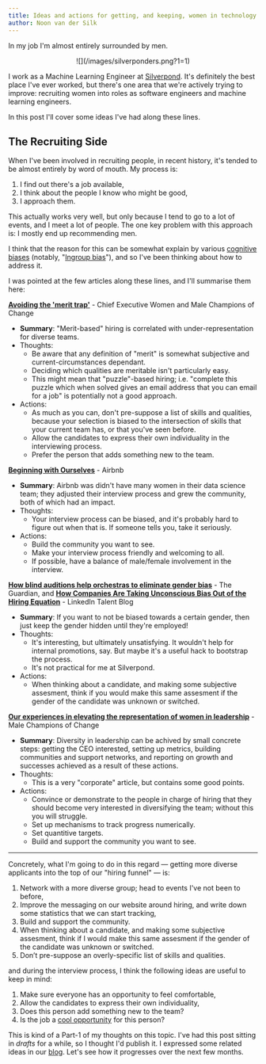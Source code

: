 ```yaml
---
title: Ideas and actions for getting, and keeping, women in technology
author: Noon van der Silk
---
```


In my job I'm almost entirely surrounded by men. 

<center>
![](/images/silverponders.png?1=1)
</center>

I work as a Machine Learning Engineer at
[Silverpond](http://silverpond.com.au). It's definitely the best place I've
ever worked, but there's one area that we're actively trying to improve:
recruiting women into roles as software engineers and machine learning
engineers.

In this post I'll cover some ideas I've had along these lines.


## The Recruiting Side

When I've been involved in recruiting people, in recent history, it's tended
to be almost entirely by word of mouth. My process is:

1. I find out there's a job available,
2. I think about the people I know who might be good,
3. I approach them.

This actually works very well, but only because I tend to go to a lot of
events, and I meet a lot of people. The one key problem with this approach is:
I mostly end up recommending men.

I think that the reason for this can be somewhat explain by various [cognitive
biases](https://en.wikipedia.org/wiki/List_of_cognitive_biases) (notably,
"[Ingroup bias](https://en.wikipedia.org/wiki/In-group_favoritism)"), and so
I've been thinking about how to address it.

I was pointed at the few articles along these lines, and I'll summarise them
here:

**[Avoiding the 'merit trap'](http://malechampionsofchange.com/take-practical-action/avoiding-the-merit-trap/)** - Chief Executive Women and Male Champions of Change

- **Summary**: "Merit-based" hiring is correlated with under-representation for
    diverse teams.
- Thoughts:
    - Be aware that any definition of "merit" is somewhat subjective and
        current-circumstances dependant.
    - Deciding which qualities are meritable isn't particularly easy.
    - This might mean that "puzzle"-based hiring; i.e. "complete this puzzle
      which when solved gives an email address that you can email for a job"
      is potentially not a good approach.
- Actions:
    - As much as you can, don't pre-suppose a list of skills and
        qualities, because your selection is biased to the intersection of
        skills that your current team has, or that you've seen before.
    - Allow the candidates to express their own individuality in the
        interviewing process.
    - Prefer the person that adds something new to the team.


**[Beginning with
Ourselves](http://nerds.airbnb.com/beginning-with-ourselves/)** - Airbnb

- **Summary**: Airbnb was didn't have many women in their data science team;
  they adjusted their interview process and grew the community, both of which
  had an impact.
- Thoughts:
    - Your interview process can be biased, and it's probably hard to figure
      out when that is. If someone tells you, take it seriously.
- Actions:
    - Build the community you want to see.
    - Make your interview process friendly and welcoming to all.
    - If possible, have a balance of male/female involvement in the interview.


**[How blind auditions help orchestras to eliminate gender bias](https://www.theguardian.com/women-in-leadership/2013/oct/14/blind-auditions-orchestras-gender-bias)** - The
Guardian, and **[How Companies Are Taking Unconscious Bias Out of the Hiring Equation](https://business.linkedin.com/talent-solutions/blog/diversity/2017/how-companies-are-taking-unconscious-bias-out-of-the-hiring-equation)** -
LinkedIn Talent Blog

- **Summary**: If you want to not be biased towards a certain gender, then
  just keep the gender hidden until they're employed!
- Thoughts:
    - It's interesting, but ultimately unsatisfying. It wouldn't help for
      internal promotions, say. But maybe it's a useful hack to bootstrap the
      process.
    - It's not practical for me at Silverpond.
- Actions:
    - When thinking about a candidate, and making some subjective assesment,
      think if you would make this same assesment if the gender of the
      candidate was unknown or switched.

**[Our experiences in elevating the representation of women in leadership](http://malechampionsofchange.com/wp-content/uploads/2015/02/31.-2011-MCC-report.pdf)** - Male Champions of Change

- **Summary**: Diversity in leadership can be achived by small concrete steps:
  getting the CEO interested, setting up metrics, building communities and
  support networks, and reporting on growth and successes achieved as a result
  of these actions.
- Thoughts:
    - This is a very "corporate" article, but contains some good points.
- Actions:
    - Convince or demonstrate to the people in charge of hiring that they
      should become very interested in diversifying the team; without this you
      will struggle.
    - Set up mechanisms to track progress numerically.
    - Set quantitive targets.
    - Build and support the community you want to see.

<hr />

Concretely, what I'm going to do in this regard &mdash; getting more diverse
applicants into the top of our "hiring funnel" &mdash; is:

1. Network with a more diverse group; head to events I've not been to before,
1. Improve the messaging on our website around hiring, and write down some
   statistics that we can start tracking,
1. Build and support the community.
1. When thinking about a candidate, and making some subjective assesment,
   think if I would make this same assesment if the gender of the candidate
   was unknown or switched.
1. Don’t pre-suppose an overly-specific list of skills and qualities.

and during the interview process, I think the following ideas are useful to
keep in mind:

1. Make sure everyone has an opportunity to feel comfortable,
1. Allow the candidates to express their own individuality,
1. Does this person add something new to the team?
1. Is the job a [cool opportunity](http://jvns.ca/blog/2017/02/16/hiring---opportunity/) for this person?

This is kind of a Part-1 of my thoughts on this topic. I've had this post
sitting in _drafts_ for a while, so I thought I'd publish it.  I expressed
some related ideas in our
[blog](http://silverpond.com.au/2017/03/27/silverponds-diversity-report.html).
Let's see how it progresses over the next few months.


<!--
    - Encouragement
    - Internal/Exerternal actions
    - community building/support
    - differing interests? maybe don't expect pages of github repos
    - passion vs side projects ...
    - changing requirements on men too?
    - ?
-->









